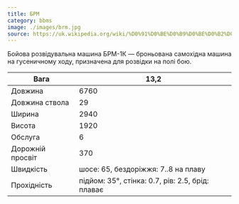 ```yaml
---
title: БРМ
category: bbms
image: ./images/brm.jpg
source: https://uk.wikipedia.org/wiki/%D0%91%D0%BE%D0%B9%D0%BE%D0%B2%D0%B0_%D1%80%D0%BE%D0%B7%D0%B2%D1%96%D0%B4%D1%83%D0%B2%D0%B0%D0%BB%D1%8C%D0%BD%D0%B0_%D0%BC%D0%B0%D1%88%D0%B8%D0%BD%D0%B0
---
```


Бойова розвідувальна машина БРМ-1К — броньована самохідна машина на гусеничному ходу, призначена для розвідки на полі бою.

| Вага             | 13,2                                             |
| ---------------- | ------------------------------------------------ |
| Довжина          | 6760                                             |
| Довжина ствола   | 29                                               |
| Ширина           | 2940                                             |
| Висота           | 1920                                             |
| Обслуга          | 6                                                |
| Дорожній просвіт | 370                                              |
| Швидкість        | шосе: 65, бездоріжжя: 7..8 на плаву              |
| Прохідність      | підйом: 35°, стінка: 0.7, рів: 2.5, брід: плаває |
